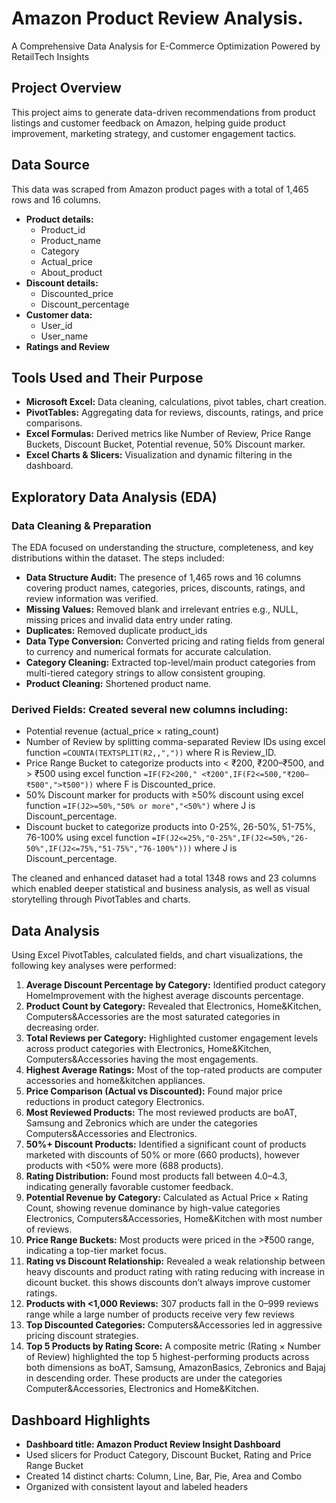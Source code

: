 # Amazon Product Review Analysis.
A Comprehensive Data Analysis for E-Commerce Optimization Powered by  RetailTech Insights

## Project Overview
This project aims to generate data-driven recommendations from product listings and customer feedback on Amazon, helping guide product improvement, marketing strategy, and customer engagement tactics.

## Data Source
This data was scraped from Amazon product pages with a total of 1,465 rows and 16 columns.
* **Product details:**
   * Product_id
   * Product_name
   * Category
   * Actual_price
   * About_product
* **Discount details:**
   * Discounted_price
   * Discount_percentage
* **Customer data:**
  * User_id
  * User_name
* **Ratings and Review**

## Tools Used and Their Purpose
* **Microsoft Excel:** Data cleaning, calculations, pivot tables, chart creation.
* **PivotTables:** Aggregating data for reviews, discounts, ratings, and price comparisons.
* **Excel Formulas:** Derived metrics like Number of Review, Price Range Buckets, Discount Bucket, Potential revenue, 50% Discount marker.
* **Excel Charts & Slicers:** Visualization and dynamic filtering in the dashboard.
  
## Exploratory Data Analysis (EDA)
### Data Cleaning & Preparation
The EDA focused on understanding the structure, completeness, and key distributions within the dataset. The steps included:
* **Data Structure Audit:** The presence of 1,465 rows and 16 columns covering product names, categories, prices, discounts, ratings, and review information was verified.
* **Missing Values:** Removed blank and irrelevant entries e.g., NULL, missing prices and invalid data entry under rating.
* **Duplicates:** Removed duplicate product_ids
* **Data Type Conversion:** Converted pricing and rating fields from general to currency and numerical formats for accurate calculation.
* **Category Cleaning:** Extracted top-level/main product categories from multi-tiered category strings to allow consistent grouping.
* **Product Cleaning:** Shortened product name.

### Derived Fields: Created several new columns including:
* Potential revenue (actual_price × rating_count)
* Number of Review by splitting comma-separated Review IDs using excel function
  `=COUNTA(TEXTSPLIT(R2,,","))` where R is Review_ID.
* Price Range Bucket to categorize products into < ₹200, ₹200–₹500, and > ₹500 using excel function
  `=IF(F2<200," <₹200",IF(F2<=500,"₹200–₹500",">₹500"))` where F is Discounted_price.
* 50% Discount marker for products with ≥50% discount using excel function
  `=IF(J2>=50%,"50% or more","<50%")` where J is Discount_percentage.
* Discount bucket to categorize products into 0-25%, 26-50%, 51-75%, 76-100% using excel function
  `=IF(J2<=25%,"0-25%",IF(J2<=50%,"26-50%",IF(J2<=75%,"51-75%","76-100%")))` where J is Discount_percentage.

The cleaned and enhanced dataset had a total 1348 rows and 23 columns which enabled deeper statistical and business analysis, as well as visual storytelling through PivotTables and charts.

## Data Analysis
Using Excel PivotTables, calculated fields, and chart visualizations, the following key analyses were performed:
1. **Average Discount Percentage by Category:** Identified product category HomeImprovement with the highest average discounts percentage.
2. **Product Count by Category:** Revealed that Electronics, Home&Kitchen, Computers&Accessories are the most saturated categories in decreasing order.
3. **Total Reviews per Category:** Highlighted customer engagement levels across product categories with Electronics, Home&Kitchen, Computers&Accessories having the most engagements.
4. **Highest Average Ratings:** Most of the top-rated products are computer accessories and home&kitchen appliances.
5. **Price Comparison (Actual vs Discounted):** Found major price reductions in product category Electronics.
6. **Most Reviewed Products:** The most reviewed products are boAT, Samsung and Zebronics which are under the categories Computers&Accessories and Electronics.
7. **50%+ Discount Products:** Identified a significant count of products marketed with discounts of 50% or more (660 products), however products with <50% were more (688 products).
8. **Rating Distribution:** Found most products fall between 4.0–4.3, indicating generally favorable customer feedback.
9. **Potential Revenue by Category:** Calculated as Actual Price × Rating Count, showing revenue dominance by high-value categories Electronics, Computers&Accessories, Home&Kitchen with most number of reviews.
10. **Price Range Buckets:** Most products were priced in the >₹500 range, indicating a top-tier market focus.
11. **Rating vs Discount Relationship:** Revealed a weak relationship between heavy discounts and product rating with rating reducing with increase in dicount bucket. this shows discounts don’t always improve customer ratings.
12. **Products with <1,000 Reviews:** 307 products fall in the 0–999 reviews range while a large number of products receive very few reviews
13. **Top Discounted Categories:** Computers&Accessories led in aggressive pricing discount strategies.
14. **Top 5 Products by Rating Score:** A composite metric (Rating × Number of Review) highlighted the top 5 highest-performing products across both dimensions as boAT, Samsung, AmazonBasics, Zebronics and Bajaj in descending order. These products are under the categories Computer&Accessories, Electronics and Home&Kitchen.
## Dashboard Highlights
* **Dashboard title: Amazon Product Review Insight Dashboard**
* Used slicers for Product Category, Discount Bucket, Rating and Price Range Bucket
* Created 14 distinct charts:
Column, Line, Bar, Pie, Area and Combo
* Organized with consistent layout and labeled headers



